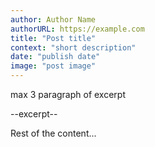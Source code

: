 ```yaml
---
author: Author Name
authorURL: https://example.com
title: "Post title"
context: "short description"
date: "publish date"
image: "post image"
---
```


max 3 paragraph of excerpt

--excerpt--

Rest of the content...